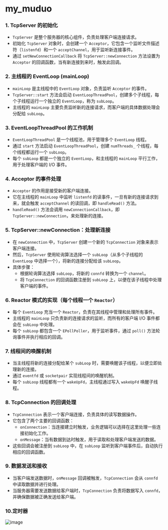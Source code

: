 # my_muduo
### 1. **TcpServer 的初始化**

   - `TcpServer` 是整个服务器的核心组件，负责处理客户端连接请求。
   - 初始化 `TcpServer` 对象时，会创建一个 `Acceptor`，它包含一个监听文件描述符（`listenfd`）和一个 `acceptChannel`，用于监听新连接事件。
   - 通过 `setNewConnectionCallback` 将 `TcpServer::newConnection` 方法设置为 `Acceptor` 的回调函数，当有新连接到来时，触发此回调。

### 2. **主线程的 EventLoop (mainLoop)**

   - `mainLoop` 是主线程中的 `EventLoop` 对象，负责监听 `Acceptor` 的事件。
   - `TcpServer::start` 方法会启动 `EventLoopThreadPool`，创建多个子线程，每个子线程运行一个独立的 `EventLoop`，称为 `subLoop`。
   - 主线程的 `mainLoop` 主要负责监听新的连接请求，而客户端的具体数据处理会分配给 `subLoop`。

### 3. **EventLoopThreadPool 的工作机制**

   - `EventLoopThreadPool` 是一个线程池，用于管理多个 `EventLoop` 线程。
   - 通过 `start` 方法启动 `EventLoopThreadPool`，创建 `numThreads_` 个线程，每个线程都运行一个 `subLoop`。
   - 每个 `subLoop` 都是一个独立的 `EventLoop`，和主线程的 `mainLoop` 平行工作，用于处理客户端的 I/O 事件。

### 4. **Acceptor 的事件处理**

   - `Acceptor` 的作用是接受新的客户端连接。
   - 它在主线程的 `mainLoop` 中监听 `listenfd` 的读事件，一旦有新的连接请求到来，就会触发 `acceptChannel` 的读回调，即 `handleRead()` 方法。
   - `handleRead()` 方法会调用 `newConnectionCallback`，即 `TcpServer::newConnection`，来处理新的连接。

### 5. **TcpServer::newConnection**：处理新连接

   - 在 `newConnection` 中，`TcpServer` 创建一个新的 `TcpConnection` 对象来表示客户端连接。
   - 然后，`TcpServer` 使用轮询算法选择一个 `subLoop`（从多个子线程的 `EventLoop` 中选择一个），将新的连接分配给该 `subLoop`。
   - 具体步骤：
     - 根据轮询算法选择 `subLoop`，将新的 `connfd` 转换为一个 `channel`。
     - 将 `TcpConnection` 的回调函数注册到 `subLoop` 上，以便在该子线程中处理客户端的事件。

### 6. **Reactor 模式的实现**（每个线程一个 `Reactor`）

   - 每个 `EventLoop` 充当一个 `Reactor`，负责在其线程中管理和处理所有事件。
   - 主线程的 `mainLoop` 只负责新的连接请求的监听，而所有的客户端 I/O 事件都会在 `subLoop` 中处理。
   - 每个 `subLoop` 都包含一个 `EPollPoller`，用于监听事件，通过 `poll()` 方法轮询事件并执行相应的回调。

### 7. **线程间的唤醒机制**

   - 当主线程将新的连接分配给某个 `subLoop` 时，需要唤醒该子线程，以便立即处理新的连接。
   - 通过 `eventfd` 或 `socketpair` 实现线程间的唤醒机制。
   - 每个 `subLoop` 线程都有一个 `wakeUpFd`，主线程通过写入 `wakeUpFd` 唤醒子线程。

### 8. **TcpConnection 的回调处理**

   - `TcpConnection` 表示一个客户端连接，负责具体的读写数据操作。
   - 它包含了两个主要的回调函数：
     - `onConnection`：当连接建立时触发，业务逻辑可以选择在这里处理一些连接初始化工作。
     - `onMessage`：当有数据到达时触发，用于读取和处理客户端发送的数据。
   - 这些回调会被注册到 `subLoop` 中，在 `subLoop` 监听到客户端事件后，自动执行相应的回调函数。

### 9. **数据发送和接收** 

   - 当客户端发送数据时，`onMessage` 回调被触发，`TcpConnection` 会从 `connfd` 中读取数据并进行处理。
   - 当服务器需要发送数据给客户端时，`TcpConnection` 负责将数据写入 `connfd`，并确保数据被正确发送给客户端。

### 10.定时器
![image](https://github.com/user-attachments/assets/024c336a-ff30-4a54-a2fd-bdd291bb9375)

